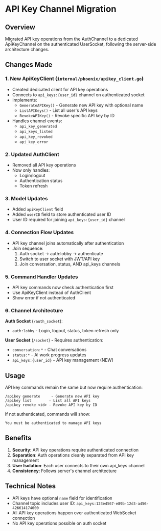 # API Key Channel Migration

## Overview
Migrated API key operations from the AuthChannel to a dedicated ApiKeyChannel on the authenticated UserSocket, following the server-side architecture changes.

## Changes Made

### 1. New ApiKeyClient (`internal/phoenix/apikey_client.go`)
- Created dedicated client for API key operations
- Connects to `api_keys:{user_id}` channel on authenticated socket
- Implements:
  - `GenerateAPIKey()` - Generate new API key with optional name
  - `ListAPIKeys()` - List all user's API keys
  - `RevokeAPIKey()` - Revoke specific API key by ID
- Handles channel events:
  - `api_key_generated`
  - `api_keys_listed`
  - `api_key_revoked`
  - `api_key_error`

### 2. Updated AuthClient
- Removed all API key operations
- Now only handles:
  - Login/logout
  - Authentication status
  - Token refresh

### 3. Model Updates
- Added `apiKeyClient` field
- Added `userID` field to store authenticated user ID
- User ID required for joining `api_keys:{user_id}` channel

### 4. Connection Flow Updates
- API key channel joins automatically after authentication
- Join sequence:
  1. Auth socket → auth:lobby → authenticate
  2. Switch to user socket with JWT/API key
  3. Join conversation, status, AND api_keys channels

### 5. Command Handler Updates
- API key commands now check authentication first
- Use ApiKeyClient instead of AuthClient
- Show error if not authenticated

### 6. Channel Architecture

**Auth Socket** (`/auth_socket`):
- `auth:lobby` - Login, logout, status, token refresh only

**User Socket** (`/socket`) - Requires authentication:
- `conversation:*` - Chat conversations
- `status:*` - AI work progress updates  
- `api_keys:{user_id}` - API key management (NEW)

## Usage

API key commands remain the same but now require authentication:

```
/apikey generate     - Generate new API key
/apikey list        - List all API keys
/apikey revoke <id> - Revoke API key by ID
```

If not authenticated, commands will show:
```
You must be authenticated to manage API keys
```

## Benefits

1. **Security**: API key operations require authenticated connection
2. **Separation**: Auth operations cleanly separated from API key management
3. **User Isolation**: Each user connects to their own api_keys channel
4. **Consistency**: Follows server's channel architecture

## Technical Notes

- API keys have optional `name` field for identification
- Channel topic includes user ID: `api_keys:123e4567-e89b-12d3-a456-426614174000`
- All API key operations happen over authenticated WebSocket connection
- No API key operations possible on auth socket